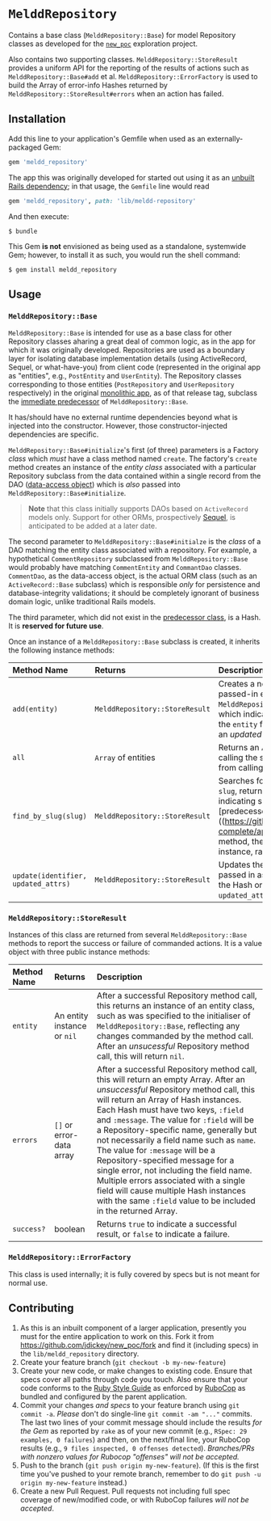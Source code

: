 # `MelddRepository`

Contains a base class (`MelddRepository::Base`) for model Repository classes as developed for the [`new_poc`](https://github.com/jdickey/new_poc) exploration project.

Also contains two supporting classes. `MelddRepository::StoreResult` provides a uniform API for the reporting of the results of actions such as `MelddRepository::Base#add` et al. `MelddRepository::ErrorFactory` is used to build the Array of error-info Hashes returned by `MelddRepository::StoreResult#errors` when an action has failed.

## Installation

Add this line to your application's Gemfile when used as an externally-packaged Gem:

```ruby
gem 'meldd_repository'
```

The app this was originally developed for started out using it as an [unbuilt Rails dependency](http://pivotallabs.com/unbuilt-rails-dependencies-how-to-design-for-loosely-coupled-highly-cohesive-components-within-a-rails-application/); in that usage, the `Gemfile` line would read

```ruby
gem 'meldd_repository', path: 'lib/meldd-repository'
```

And then execute:

    $ bundle

This Gem **is not** envisioned as being used as a standalone, systemwide Gem; however, to install it as such, you would run the shell command:

    $ gem install meldd_repository

## Usage

### `MelddRepository::Base`

`MelddRepository::Base` is intended for use as a base class for other Repository classes aharing a great deal of common logic, as in the app for which it was originally developed. Repositories are used as a boundary layer for isolating database implementation details (using ActiveRecord, Sequel, or what-have-you) from client code (represented in the original app as "entities", e.g., `PostEntity` and `UserEntity`). The Repository classes corresponding to those entities (`PostRepository` and `UserRepository` respectively) in the original [monolithic app](https://github.com/jdickey/new_poc/tree/monolith-complete), as of that release tag, subclass the [immediate predecessor](https://github.com/jdickey/new_poc/blob/monolith-complete/app/repositories/repository_base.rb) of `MelddRepository::Base`.

It has/should have no external runtime dependencies beyond what is injected into the constructor. However, those constructor-injected dependencies are specific.

`MelddRepository::Base#initialize`'s first (of three) parameters is a Factory *class* which *must* have a class method named `create`. The factory's `create` method creates an instance of the *entity class* associated with a particular Repository subclass from the data contained within a single record from the DAO ([data-access object](http://en.wikipedia.org/wiki/Data_access_object)) which is *also* passed into `MelddRepository::Base#initialize`.

> **Note** that this class initially supports DAOs based on `ActiveRecord` models only. Support for other ORMs, prospectively [Sequel](http://sequel.jeremyevans.net/), is anticipated to be added at a later date.

The second parameter to `MelddRepository::Base#initialze` is the *class* of a DAO matching the entity class associated with a repository. For example, a hypothetical `CommentRepository` subclassed from `MelddRepository::Base` would probably have matching `CommentEntity` and `CommantDao` classes. `CommentDao`, as the data-access object, is the actual ORM class (such as an `ActiveRecord::Base` subclass) which is responsible *only* for persistence and database-integrity validations; it should be completely ignorant of business domain logic, unlike traditional Rails models.

The third parameter, which did not exist in the [predecessor class](https://github.com/jdickey/new_poc/blob/monolith-complete/app/repositories/repository_base.rb), is a Hash. It is **reserved for future use**.

Once an instance of a `MelddRepository::Base` subclass is created, it inherits the following instance methods:

| Method Name | Returns | Description |
|:----------- |:------- |:----------- |
| `add(entity)` | `MelddRepository::StoreResult` | Creates a new DAO record instance from the passed-in entity instance. Returns a new `MelddRepository::StoreResult` instance (see below) which indicates success or failure. Remember that the `entity` field within the result should be treated as an *updated* replacement for the original entity! |
| `all` | `Array` of entities | Returns an Array of entity instances created by calling the standard array method `#map` on the result from calling `#all` on the DAO class. |
| `find_by_slug(slug)` | `MelddRepository::StoreResult` | Searches for a DAO record identified by the specified `slug`, returning a `MelddRepository::StoreResult` indicating success or failure. Unlike the [predecessor]((https://github.com/jdickey/new_poc/blob/monolith-complete/app/repositories/repository_base.rb) class' method, the "success" result contains an entity instance, rather than a DAO record. (Oops.) |
| `update(identifier, updated_attrs)` | `MelddRepository::StoreResult` | Updates the DAO record identified by the slug passed in as `identifier` with attribute values from the Hash or Hash-like object passed in as `updated_attrs`. |

### `MelddRepository::StoreResult`

Instances of this class are returned from several `MelddRepository::Base` methods to report the success or failure of commanded actions. It is a value object with three public instance methods:

| Method Name | Returns | Description |
|:----------- |:------- |:----------- |
| `entity` | An entity instance or `nil` | After a successful Repository method call, this returns an instance of an entity class, such as was specified to the initialiser of `MelddRepository::Base`, reflecting any changes commanded by the method call. After an *unsucessful* Repository method call, this will return `nil`. |
| `errors` | `[]` or error-data array | After a successful Repository method call, this will return an empty Array. After an *unsuccessful* Repository method call, this will return an Array of Hash instances. Each Hash must have two keys, `:field` and `:message`. The value for `:field` will be a Repository-specific name, generally but not necessarily a field name such as `name`. The value for `:message` will be a Repository-specified message for a single error, not including the field name. Multiple errors associated with a single field will cause multiple Hash instances with the same `:field` value to be included in the returned Array. |
| `success?` | boolean | Returns `true` to indicate a successful result, or `false` to indicate a failure. |

### `MelddRepository::ErrorFactory`

This class is used internally; it is fully covered by specs but is not meant for normal use.

## Contributing

1. As this is an inbuilt component of a larger application, presently you must for the entire application to work on this. Fork it from https://github.com/jdickey/new_poc/fork and find it (including specs) in the `lib/meldd_repository` directory.
1. Create your feature branch (`git checkout -b my-new-feature`)
1. Create your new code, or make changes to existing code. Ensure that specs cover all paths through code you touch. Also ensure that your code conforms to the [Ruby Style Guide](https://github.com/bbatsov/ruby-style-guide) as enforced by [RuboCop](https://github.com/bbatsov/rubocop) as bundled and configured by the parent application.
1. Commit your changes *and specs* to your feature branch using `git commit -a`. *Please* don't do single-line `git commit -am "..."` commits. The last two lines of your commit message should include the results *for the Gem* as reported by `rake` as of your new commit (e.g., `RSpec: 29 examples, 0 failures`) and then, on the next/final line, your RuboCop results (e.g., `9 files inspected, 0 offenses detected`). *Branches/PRs with nonzero values for Rubocop "offenses" will not be accepted.*
1. Push to the branch (`git push origin my-new-feature`). (If this is the first time you've pushed to your remote branch, remember to do `git push -u origin my-new-feature` instead.)
1. Create a new Pull Request. Pull requests not including full spec coverage of new/modified code, or with RuboCop failures *will not be accepted*.
